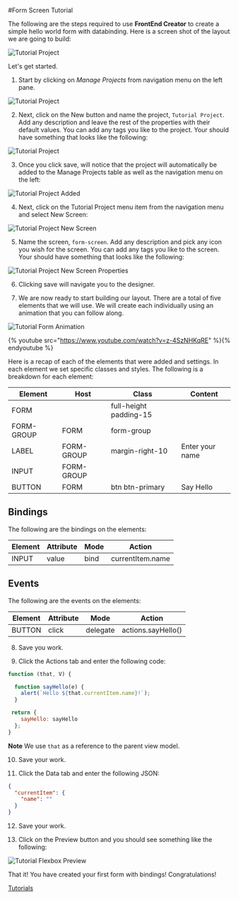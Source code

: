 #Form Screen Tutorial

The following are the steps required to use **FrontEnd Creator** to create a simple hello world form with databinding. Here is a screen shot of the layout we are going to build:

![Tutorial Project](../assets/images/tutorials/tutorial-form-designer.png)


Let's get started.

1) Start by clicking on *Manage Projects* from navigation menu on the left pane.

![Tutorial Project](../assets/images/tutorials/tutorial-manage-projects.png)

2) Next, click on the New button and name the project, `Tutorial Project`. Add any description and leave the rest of the properties with their default values. You can add any tags you like to the project. Your should have something that looks like the following:

![Tutorial Project](../assets/images/tutorials/tutorial-project.png)

3) Once you click save, will notice that the project will automatically be added to the Manage Projects table as well as the navigation menu on the left:

![Tutorial Project Added](../assets/images/tutorials/tutorial-project-added.png)

4) Next, click on the Tutorial Project menu item from the navigation menu and select New Screen:

![Tutorial Project New Screen](../assets/images/tutorials/tutorial-project-new-screen.png)

5) Name the screen, `form-screen`. Add any description and pick any icon you wish for the screen. You can add any tags you like to the screen. Your should have something that looks like the following:

![Tutorial Project New Screen Properties](../assets/images/tutorials/tutorial-form-screen-properties.png)

6) Clicking save will navigate you to the designer.

7) We are now ready to start building our layout. There are a total of five elements that we will use. We will create each individually using an animation that you can follow along.

![Tutorial Form Animation](../assets/images/tutorials/tutorial-form-screen.gif)

{% youtube src="https://www.youtube.com/watch?v=z-4SzNHKqRE" %}{% endyoutube %}

Here is a recap of each of the elements that were added and settings. In each element we set specific classes and styles. The following is a breakdown for each element:

Element | Host | Class | Content
--- | --- | --- |---
FORM |  | full-height padding-15 | 
FORM-GROUP | FORM | form-group | 
LABEL | FORM-GROUP | margin-right-10 | Enter your name
INPUT | FORM-GROUP |  | 
BUTTON | FORM | btn btn-primary | Say Hello

## Bindings
The following are the bindings on the elements:

Element | Attribute | Mode | Action
--- | --- | --- |---
INPUT | value | bind | currentItem.name

## Events
The following are the events on the elements:

Element | Attribute | Mode | Action
--- | --- | --- |---
BUTTON | click | delegate | actions.sayHello()

8) Save you work.

9) Click the Actions tab and enter the following code:

```javascript
function (that, V) {

  function sayHello(e) {
    alert(`Hello ${that.currentItem.name}!`);
  }

 return {
    sayHello: sayHello
  };
}
```

**Note** We use `that` as a reference to the parent view model.

10) Save your work.

11) Click the Data tab and enter the following JSON:

```json
{
  "currentItem": {
    "name": ""
  }
}
```

12) Save your work.

13) Click on the Preview button and you should see something like the following:

![Tutorial Flexbox Preview](../assets/images/tutorials/tutorial-form-preview.png)

That it! You have created your first form with bindings! Congratulations!

[ Tutorials ](tutorials/tutorials)

